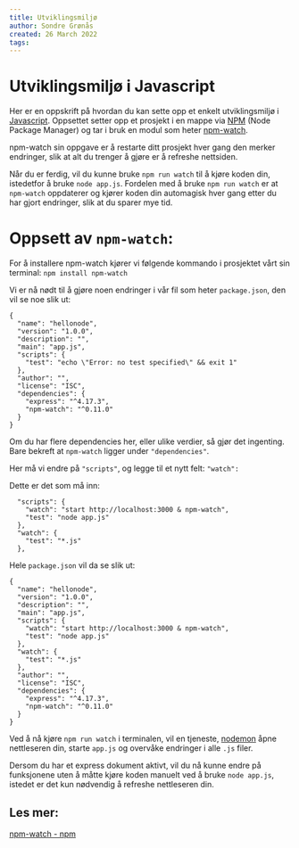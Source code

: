 ```yaml
---
title: Utviklingsmiljø
author: Sondre Grønås
created: 26 March 2022
tags: 
---
```

# Utviklingsmiljø i Javascript
Her er en oppskrift på hvordan du kan sette opp et enkelt utviklingsmiljø i [Javascript](../index.md). Oppsettet setter opp et prosjekt i en mappe via [NPM](../../../Ordliste/NPM.md) (Node Package Manager) og tar i bruk en modul som heter [npm-watch](https://www.npmjs.com/package/npm-watch). 

npm-watch sin oppgave er å restarte ditt prosjekt hver gang den merker endringer, slik at alt du trenger å gjøre er å refreshe nettsiden.

Når du er ferdig, vil du kunne bruke `npm run watch` til å kjøre koden din, istedetfor å bruke `node app.js`. Fordelen med å bruke `npm run watch` er at `npm-watch` oppdaterer og kjører koden din automagisk hver gang etter du har gjort endringer, slik at du sparer mye tid.
<br>

# Oppsett av `npm-watch`:
For å installere npm-watch kjører vi følgende kommando i prosjektet vårt sin terminal: `npm install npm-watch`

Vi er nå nødt til å gjøre noen endringer i vår fil som heter `package.json`, den vil se noe slik ut:
```
{
  "name": "hellonode",
  "version": "1.0.0",
  "description": "",
  "main": "app.js",
  "scripts": {
    "test": "echo \"Error: no test specified\" && exit 1"
  },
  "author": "",
  "license": "ISC",
  "dependencies": {
    "express": "^4.17.3",
    "npm-watch": "^0.11.0"
  }
}

```
Om du har flere dependencies her, eller ulike verdier, så gjør det ingenting. Bare bekreft at `npm-watch` ligger under `"dependencies"`.

Her må vi endre på `"scripts"`, og legge til et nytt felt: `"watch":`

Dette er det som må inn:
```
  "scripts": {
    "watch": "start http://localhost:3000 & npm-watch",
    "test": "node app.js"
  },
  "watch": {
    "test": "*.js"
  },
```

Hele `package.json` vil da se slik ut:
```
{
  "name": "hellonode",
  "version": "1.0.0",
  "description": "",
  "main": "app.js",
  "scripts": {
    "watch": "start http://localhost:3000 & npm-watch",
    "test": "node app.js"
  },
  "watch": {
    "test": "*.js"
  },
  "author": "",
  "license": "ISC",
  "dependencies": {
    "express": "^4.17.3",
    "npm-watch": "^0.11.0"
  }
}

```

Ved å nå kjøre `npm run watch` i terminalen, vil en tjeneste, [nodemon](https://www.npmjs.com/package/nodemon) åpne nettleseren din, starte `app.js` og overvåke endringer i alle `.js` filer.

Dersom du har et express dokument aktivt, vil du nå kunne endre på funksjonene uten å måtte kjøre koden manuelt ved å bruke `node app.js`, istedet er det kun nødvendig å refreshe nettleseren din.
<br>
## Les mer:
[npm-watch - npm](https://www.npmjs.com/package/npm-watch)